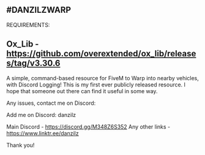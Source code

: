 #DANZILZWARP
---------------------------------------
REQUIREMENTS:

Ox_Lib - https://github.com/overextended/ox_lib/releases/tag/v3.30.6
---------------------------------------

A simple, command-based resource for FiveM to Warp into nearby vehicles, with Discord Logging! This is my first ever publicly released resource. I hope that someone out there can find it useful in some way.

Any issues, contact me on Discord:

Add me on Discord: danzilz

Main Discord - https://discord.gg/M348Z6S352 
Any other links - https://www.linktr.ee/danzilz

Thank you!
